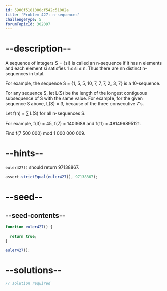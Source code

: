 ```yaml
---
id: 5900f5181000cf542c51002a
title: 'Problem 427: n-sequences'
challengeType: 5
forumTopicId: 302097
---
```


# --description--

A sequence of integers S = {si} is called an n-sequence if it has n elements and each element si satisfies 1 ≤ si ≤ n. Thus there are nn distinct n-sequences in total.

For example, the sequence S = {1, 5, 5, 10, 7, 7, 7, 2, 3, 7} is a 10-sequence.

For any sequence S, let L(S) be the length of the longest contiguous subsequence of S with the same value. For example, for the given sequence S above, L(S) = 3, because of the three consecutive 7's.

Let f(n) = ∑ L(S) for all n-sequences S.

For example, f(3) = 45, f(7) = 1403689 and f(11) = 481496895121.

Find f(7 500 000) mod 1 000 000 009.

# --hints--

`euler427()` should return 97138867.

```js
assert.strictEqual(euler427(), 97138867);
```

# --seed--

## --seed-contents--

```js
function euler427() {

  return true;
}

euler427();
```

# --solutions--

```js
// solution required
```
